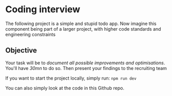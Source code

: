 # Coding interview

The following project is a simple and stupid todo app.
Now imagine this component being part of a larger project, with higher code standards and engineering constraints 

## Objective
Your task will be to *document all possible improvements and optimisations*. You'll have *30mn* to do so. 
Then present your findings to the recruiting team

If you want to start the project locally, simply run:
`npm run dev`

You can also simply look at the code in this Github repo.
